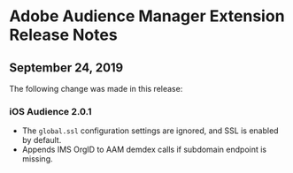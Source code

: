 # Adobe Audience Manager Extension Release Notes

## September 24, 2019

The following change was made in this release:

### iOS Audience 2.0.1

* The `global.ssl` configuration settings are ignored, and SSL is enabled by default.
* Appends IMS OrgID to AAM demdex calls if subdomain endpoint is missing.

